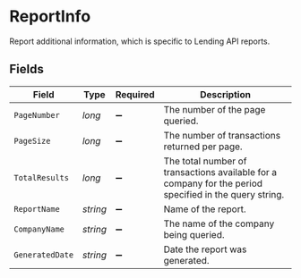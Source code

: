 # ReportInfo

Report additional information, which is specific to Lending API reports.


## Fields

| Field                                                                                                  | Type                                                                                                   | Required                                                                                               | Description                                                                                            |
| ------------------------------------------------------------------------------------------------------ | ------------------------------------------------------------------------------------------------------ | ------------------------------------------------------------------------------------------------------ | ------------------------------------------------------------------------------------------------------ |
| `PageNumber`                                                                                           | *long*                                                                                                 | :heavy_minus_sign:                                                                                     | The number of the page queried.                                                                        |
| `PageSize`                                                                                             | *long*                                                                                                 | :heavy_minus_sign:                                                                                     | The number of transactions returned per page.                                                          |
| `TotalResults`                                                                                         | *long*                                                                                                 | :heavy_minus_sign:                                                                                     | The total number of transactions available for a company for the period specified in the query string. |
| `ReportName`                                                                                           | *string*                                                                                               | :heavy_minus_sign:                                                                                     | Name of the report.                                                                                    |
| `CompanyName`                                                                                          | *string*                                                                                               | :heavy_minus_sign:                                                                                     | The name of the company being queried.                                                                 |
| `GeneratedDate`                                                                                        | *string*                                                                                               | :heavy_minus_sign:                                                                                     | Date the report was generated.                                                                         |